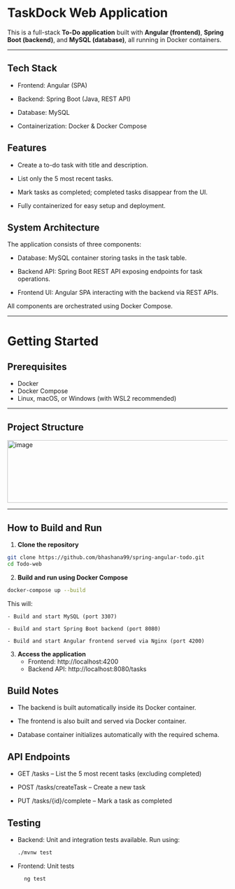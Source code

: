 # TaskDock Web Application

This is a full-stack **To-Do application** built with **Angular (frontend)**, **Spring Boot (backend)**, and **MySQL (database)**, all running in Docker containers.

---

## Tech Stack

   - Frontend: Angular (SPA)

   - Backend: Spring Boot (Java, REST API)

   - Database: MySQL

   - Containerization: Docker & Docker Compose

## Features

   - Create a to-do task with title and description.

   - List only the 5 most recent tasks.

   - Mark tasks as completed; completed tasks disappear from the UI.

   - Fully containerized for easy setup and deployment.

## System Architecture

The application consists of three components:

   - Database: MySQL container storing tasks in the task table.

   - Backend API: Spring Boot REST API exposing endpoints for task operations.

   - Frontend UI: Angular SPA interacting with the backend via REST APIs.

All components are orchestrated using Docker Compose.

---
# Getting Started
## Prerequisites

- Docker  
- Docker Compose  
- Linux, macOS, or Windows (with WSL2 recommended)  

---

## Project Structure
<img width="560" height="143" alt="image" src="https://github.com/user-attachments/assets/81cd7495-e801-4c82-8a27-33ead07345b6" />


---

## How to Build and Run

1. **Clone the repository**

```bash
git clone https://github.com/bhashana99/spring-angular-todo.git
cd Todo-web

```
2. **Build and run using Docker Compose**

```bash
docker-compose up --build  
```

   This will:

    - Build and start MySQL (port 3307)

    - Build and start Spring Boot backend (port 8080)

    - Build and start Angular frontend served via Nginx (port 4200)

3. **Access the application**
      - Frontend: http://localhost:4200
      - Backend API: http://localhost:8080/tasks

## Build Notes

   - The backend is built automatically inside its Docker container.

   - The frontend is also built and served via Docker container.

   - Database container initializes automatically with the required schema.

## API Endpoints

   - GET /tasks – List the 5 most recent tasks (excluding completed)

   - POST /tasks/createTask – Create a new task

   - PUT /tasks/{id}/complete – Mark a task as completed

## Testing

   - Backend: Unit and integration tests available. Run using:
        ```bash
        ./mvnw test
        ```
   - Frontend: Unit tests
      ```bash
        ng test
        ```
    


